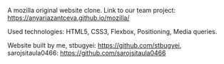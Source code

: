 A mozilla original website clone.
Link to our team project: https://anyariazantceva.github.io/mozilla/

Used technologies: HTML5, CSS3, Flexbox, Positioning, Media queries.

Website built by me, stbugyei: https://github.com/stbugyei, sarojsitaula0466: https://github.com/sarojsitaula0466
